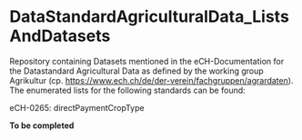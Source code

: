 # DataStandardAgriculturalData_ListsAndDatasets
Repository containing Datasets mentioned in the eCH-Documentation for the Datastandard Agricultural Data as defined by the working group Agrikultur (cp. https://www.ech.ch/de/der-verein/fachgruppen/agrardaten).
The enumerated lists for the following standards can be found: 
  
  eCH-0265: directPaymentCropType

**To be completed**
